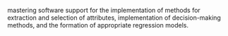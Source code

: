 mastering software support for the implementation of methods for extraction and selection of attributes, implementation of decision-making methods, and the formation of appropriate regression models.
